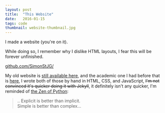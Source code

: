 ```yaml
---
layout: post
title:  "This Website"
date:   2016-01-15
tags: code
thumbnail: website-thumbnail.jpg
---
```


I made a website (you're on it).

While doing so, I remember why I dislike HTML layouts, I fear this will be forever unfinished.

[github.com/SimonStJG/](https://github.com/SimonStJG/SimonStJG.github.io)

My old website is [still available here](/raw/old-website/main/), and the academic one I had before that is [here](/raw/old-website/main/academic/index.html), I wrote both of those by hand in HTML, CSS, and JavaScript, ~~I'm not convinced it's quicker doing it with Jekyll~~, it definitely isn't any quicker, I'm reminded of [the Zen of Python](https://www.python.org/dev/peps/pep-0020/): 

>  .. Explicit is better than implicit.  
      Simple is better than complex...
